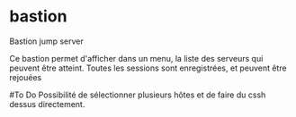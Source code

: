 # bastion
Bastion jump server

Ce bastion permet d'afficher dans un menu, la liste des serveurs qui peuvent être atteint.
Toutes les sessions sont enregistrées, et peuvent être rejouées

#To Do
Possibilité de sélectionner plusieurs hôtes et de faire du cssh dessus directement.
